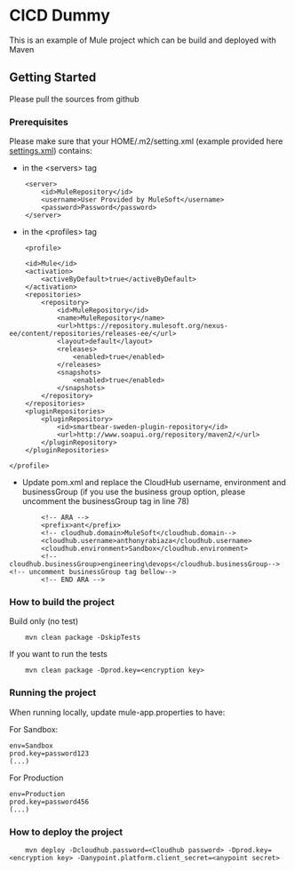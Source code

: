 # CICD Dummy

This is an example of Mule project which can be build and deployed with Maven

## Getting Started

Please pull the sources from github

### Prerequisites

Please make sure that your HOME/.m2/setting.xml (example provided here [settings.xml](resources/settings.xml)) contains:

- in the &lt;servers&gt; tag
```
    <server>
    	<id>MuleRepository</id>
    	<username>User Provided by MuleSoft</username>
    	<password>Password</password>
	</server>
```

- in the &lt;profiles&gt; tag

```
	<profile>
 
    <id>Mule</id>
    <activation>
        <activeByDefault>true</activeByDefault>
    </activation>
    <repositories>
        <repository>
            <id>MuleRepository</id>
            <name>MuleRepository</name>
            <url>https://repository.mulesoft.org/nexus-ee/content/repositories/releases-ee/</url>
            <layout>default</layout>
            <releases>
                <enabled>true</enabled>
            </releases>
            <snapshots>
                <enabled>true</enabled>
            </snapshots>
        </repository>
    </repositories>
    <pluginRepositories>
        <pluginRepository>
            <id>smartbear-sweden-plugin-repository</id>
            <url>http://www.soapui.org/repository/maven2/</url>
        </pluginRepository>
    </pluginRepositories>
 
</profile>
```
- Update pom.xml and replace the CloudHub username, environment and businessGroup (if you use the business group option, please uncomment the businessGroup tag in line 78)

```
        <!-- ARA -->
    	<prefix>ant</prefix>
    	<!-- cloudhub.domain>MuleSoft</cloudhub.domain-->
    	<cloudhub.username>anthonyrabiaza</cloudhub.username>
    	<cloudhub.environment>Sandbox</cloudhub.environment>
    	<!-- cloudhub.businessGroup>engineering\devops</cloudhub.businessGroup--><!-- uncomment businessGroup tag bellow-->
		<!-- END ARA -->
```
### How to build the project

Build only (no test)
```
    mvn clean package -DskipTests
```
If you want to run the tests

```
    mvn clean package -Dprod.key=<encryption key>
```

### Running the project

When running locally, update mule-app.properties to have:

For Sandbox:
```
env=Sandbox
prod.key=password123
(...)
```

For Production
```
env=Production
prod.key=password456
(...)
```

### How to deploy the project


```
    mvn deploy -Dcloudhub.password=<Cloudhub password> -Dprod.key=<encryption key> -Danypoint.platform.client_secret=<anypoint secret>
```